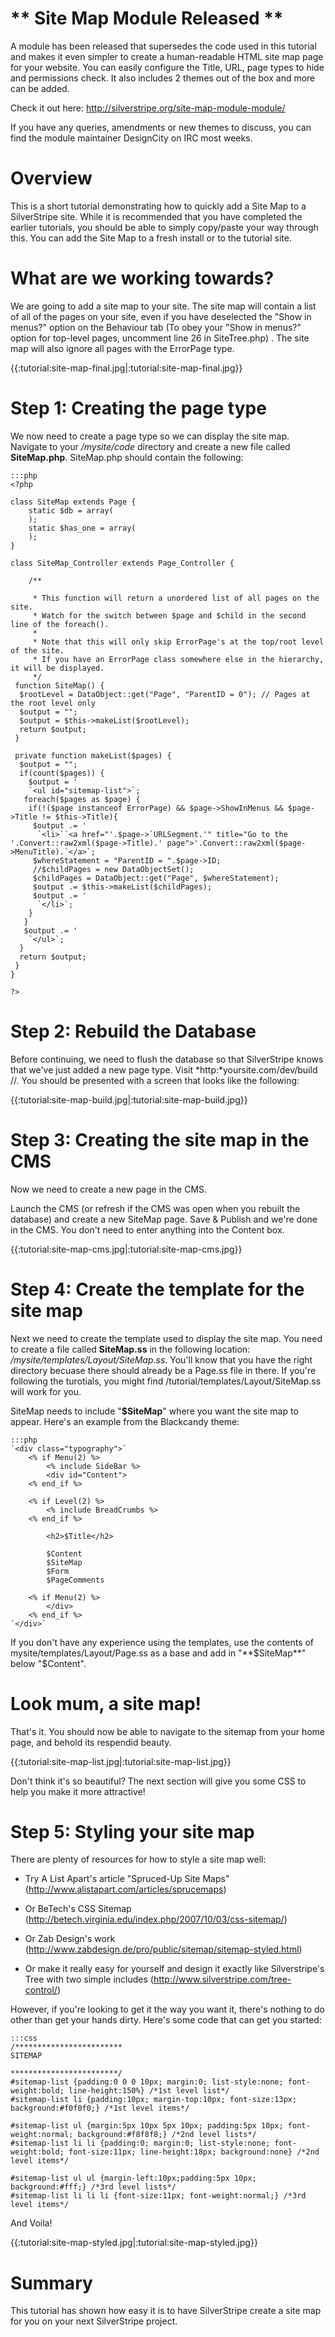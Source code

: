 # ** Site Map Module Released **

A module has been released that supersedes the code used in this tutorial and makes it even simpler to create a
human-readable HTML site map page for your website. You can easily configure the Title, URL, page types to hide and
permissions check. It also includes 2 themes out of the box and more can be added.

Check it out here: http://silverstripe.org/site-map-module-module/

If you have any queries, amendments or new themes to discuss, you can find the module maintainer DesignCity on IRC most
weeks.

# Overview

This is a short tutorial demonstrating how to quickly add a Site Map to a SilverStripe site. While it is recommended
that you have completed the earlier tutorials, you should be able to simply copy/paste your way through this. You can
add the Site Map to a fresh install or to the tutorial site.

# What are we working towards?

We are going to add a site map to your site. The site map will contain a list of all of the pages on your site, even if
you have deselected the "Show in menus?" option on the Behaviour tab (To obey your "Show in menus?" option for top-level
pages, uncomment line 26 in SiteTree.php) . The site map will also ignore all pages with the ErrorPage type.

{{:tutorial:site-map-final.jpg|:tutorial:site-map-final.jpg}}






# Step 1: Creating the page type

We now need to create a page type so we can display the site map. Navigate to your */mysite/code* directory and create a
new file called **SiteMap.php**. SiteMap.php should contain the following:

	:::php
	<?php
	 
	class SiteMap extends Page {
		static $db = array(
		);
		static $has_one = array(
		);
	}
	 
	class SiteMap_Controller extends Page_Controller {
	   
		/**

		 * This function will return a unordered list of all pages on the site.
		 * Watch for the switch between $page and $child in the second line of the foreach().
		 * 
		 * Note that this will only skip ErrorPage's at the top/root level of the site. 
		 * If you have an ErrorPage class somewhere else in the hierarchy, it will be displayed.
		 */
	 function SiteMap() {
	  $rootLevel = DataObject::get("Page", "ParentID = 0"); // Pages at the root level only
	  $output = "";
	  $output = $this->makeList($rootLevel);
	  return $output;
	 }
	
	 private function makeList($pages) {
	  $output = "";
	  if(count($pages)) {
	    $output = '
	    `<ul id="sitemap-list">`;
	   foreach($pages as $page) {
	    if(!($page instanceof ErrorPage) && $page->ShowInMenus && $page->Title != $this->Title){
	     $output .= '
	      `<li>``<a href="'.$page->`URLSegment.'" title="Go to the '.Convert::raw2xml($page->Title).' page">'.Convert::raw2xml($page->MenuTitle).`</a>`;
	     $whereStatement = "ParentID = ".$page->ID;
	     //$childPages = new DataObjectSet();
	     $childPages = DataObject::get("Page", $whereStatement);
	     $output .= $this->makeList($childPages);
	     $output .= '
	      `</li>`;
	    }
	   }
	   $output .= '
	    `</ul>`;
	  }
	  return $output;
	 }
	}
	
	?>



# Step 2: Rebuild the Database

Before continuing, we need to flush the database so that SilverStripe knows that we've just added a new page type. Visit
*http:*yoursite.com/dev/build //.  You should be presented with a screen that looks like the following:

{{:tutorial:site-map-build.jpg|:tutorial:site-map-build.jpg}}


# Step 3: Creating the site map in the CMS

Now we need to create a new page in the CMS. 

Launch the CMS (or refresh if the CMS was open when you rebuilt the database) and create a new SiteMap page. Save &
Publish and we're done in the CMS. You don't need to enter anything into the Content box.

{{:tutorial:site-map-cms.jpg|:tutorial:site-map-cms.jpg}}

# Step 4: Create the template for the site map

Next we need to create the template used to display the site map. You need to create a file called **SiteMap.ss** in the
following location: */mysite/templates/Layout/SiteMap.ss*. You'll know that you have the right directory becuase there
should already be a Page.ss file in there. If you're following the turotials, you might find
/tutorial/templates/Layout/SiteMap.ss will work for you.

SiteMap needs to include "**$SiteMap**" where you want the site map to appear. Here's an example from the Blackcandy
theme:

	:::php
	`<div class="typography">`
		<% if Menu(2) %>
			<% include SideBar %>
			<div id="Content">
		<% end_if %>
				
		<% if Level(2) %>
		  	<% include BreadCrumbs %>
		<% end_if %>
		
			<h2>$Title</h2>
		
			$Content
			$SiteMap 
			$Form
			$PageComments
		
		<% if Menu(2) %>
			</div>
		<% end_if %>
	`</div>`

If you don't have any experience using the templates, use the contents of mysite/templates/Layout/Page.ss as a base and
add in "**$SiteMap**" below "$Content".

# Look mum, a site map!

That's it. You should now be able to navigate to the sitemap from your home page, and behold its respendid beauty.

{{:tutorial:site-map-list.jpg|:tutorial:site-map-list.jpg}}

Don't think it's so beautiful? The next section will give you some CSS to help you make it more attractive!


# Step 5: Styling your site map

There are plenty of resources for how to style a site map well:


*  Try A List Apart's article "Spruced-Up Site Maps" (http://www.alistapart.com/articles/sprucemaps)

*  Or BeTech's CSS Sitemap (http://betech.virginia.edu/index.php/2007/10/03/css-sitemap/)

*  Or Zab Design's work (http://www.zabdesign.de/pro/public/sitemap/sitemap-styled.html)

*  Or make it really easy for yourself and design it exactly like Silverstripe's Tree with two simple includes
(http://www.silverstripe.com/tree-control/)

However, if you're looking to get it the way you want it, there's nothing to do other than get your hands dirty. Here's
some code that can get you started:

	:::css
	/************************
	SITEMAP

	************************/
	#sitemap-list {padding:0 0 0 10px; margin:0; list-style:none; font-weight:bold; line-height:150%} /*1st level list*/
	#sitemap-list li {padding:10px; margin-top:10px; font-size:13px; background:#f0f0f0;} /*1st level items*/
	
	#sitemap-list ul {margin:5px 10px 5px 10px; padding:5px 10px; font-weight:normal; background:#f8f8f8;} /*2nd level lists*/
	#sitemap-list li li {padding:0; margin:0; list-style:none; font-weight:bold; font-size:11px; line-height:18px; background:none} /*2nd level items*/
	
	#sitemap-list ul ul {margin-left:10px;padding:5px 10px;  background:#fff;} /*3rd level lists*/
	#sitemap-list li li li {font-size:11px; font-weight:normal;} /*3rd level items*/


And Voila!

{{:tutorial:site-map-styled.jpg|:tutorial:site-map-styled.jpg}}

# Summary

This tutorial has shown how easy it is to have SilverStripe create a site map for you on your next SilverStripe project.
